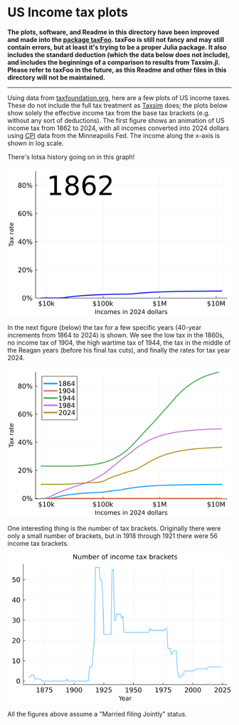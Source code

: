 # US Income tax plots

**The plots, software, and Readme in this directory have been improved and made into the [package taxFoo](https://github.com/chrisvwx/taxFoo.jl). taxFoo is still not fancy and may still contain errors, but at least it's trying to be a proper Julia package. It also includes the standard deduction (which the data below does not include), and includes the beginnings of a comparison to results from Taxsim.jl.  Please refer to taxFoo in the future, as this Readme and other files in this directory will not be maintained.**
<hr>

Using data from [taxfoundation.org](https://taxfoundation.org/data/all/federal/historical-income-tax-rates-brackets/), 
here are a few plots of US income taxes. These do not include the full tax treatment as
[Taxsim](https://www.nber.org/research/data/taxsim) does; the plots below show solely the effective
income tax from the base tax brackets (e.g. without any sort of deductions).
The first figure shows an animation of US income tax from 1862 to 2024,
with all incomes converted into 2024 dollars using
[CPI](https://www.minneapolisfed.org/about-us/monetary-policy/inflation-calculator/consumer-price-index-1800-)
data from the Minneapolis Fed. The income along the x-axis is shown in log scale. 

There's lotsa history going on in this graph!

![Animated tax brackts](animatedBrackets.gif)

In the next figure (below) the tax for a few specific years (40-year increments from 1864 to 2024) is shown.
We see the low tax in the 1860s, no income tax of 1904, the high wartime tax of 1944, 
the tax in the middle of the Reagan years (before his final tax cuts), 
and finally the rates for tax year 2024.

![Forty-year increments](fortyYearIncrements.png)

One interesting thing is the number of tax brackets. Originally there were only a small 
number of brackets, but in 1918 through 1921 there were 56 income tax brackets.

![Number of Brackets](numberOfBrackets.png)

All the figures above assume a "Married filing Jointly" status.
